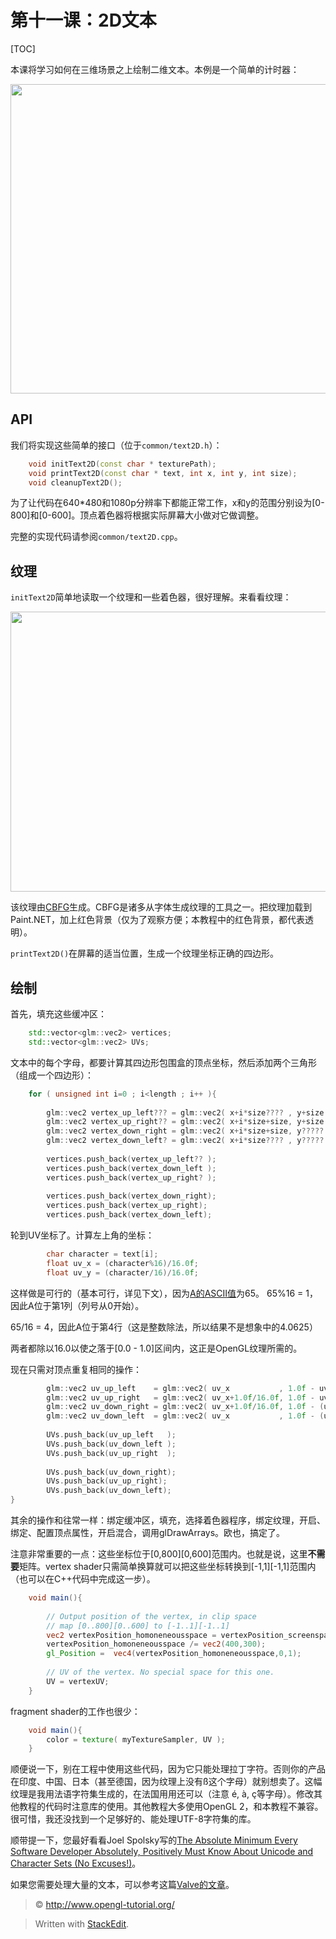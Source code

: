 ﻿第十一课：2D文本
===
[TOC]

本课将学习如何在三维场景之上绘制二维文本。本例是一个简单的计时器：

<img class="alignnone size-large wp-image-292" title="clock" src="http://www.opengl-tutorial.org/wp-content/uploads/2011/05/clock-1024x793.png" alt="" width="640" height="495" />

API
---
我们将实现这些简单的接口（位于`common/text2D.h`）：
```cpp
    void initText2D(const char * texturePath);
    void printText2D(const char * text, int x, int y, int size);
    void cleanupText2D();
```
为了让代码在640\*480和1080p分辨率下都能正常工作，x和y的范围分别设为[0-800]和[0-600]。顶点着色器将根据实际屏幕大小做对它做调整。

完整的实现代码请参阅`common/text2D.cpp`。

纹理
---
`initText2D`简单地读取一个纹理和一些着色器，很好理解。来看看纹理：

<img class="alignnone size-large wp-image-293" title="fontalpha" src="http://www.opengl-tutorial.org/wp-content/uploads/2011/05/fontalpha-1024x717.png" alt="" width="640" height="448" />

该纹理由[CBFG](http://www.codehead.co.uk/cbfg/)生成。CBFG是诸多从字体生成纹理的工具之一。把纹理加载到Paint.NET，加上红色背景（仅为了观察方便；本教程中的红色背景，都代表透明）。

`printText2D()`在屏幕的适当位置，生成一个纹理坐标正确的四边形。

绘制
---
首先，填充这些缓冲区：
```cpp
    std::vector<glm::vec2> vertices;
    std::vector<glm::vec2> UVs;
```
文本中的每个字母，都要计算其四边形包围盒的顶点坐标，然后添加两个三角形（组成一个四边形）：
```cpp
    for ( unsigned int i=0 ; i<length ; i++ ){
    
        glm::vec2 vertex_up_left??? = glm::vec2( x+i*size???? , y+size );
        glm::vec2 vertex_up_right?? = glm::vec2( x+i*size+size, y+size );
        glm::vec2 vertex_down_right = glm::vec2( x+i*size+size, y????? );
        glm::vec2 vertex_down_left? = glm::vec2( x+i*size???? , y????? );
    
        vertices.push_back(vertex_up_left?? );
        vertices.push_back(vertex_down_left );
        vertices.push_back(vertex_up_right? );
    
        vertices.push_back(vertex_down_right);
        vertices.push_back(vertex_up_right);
        vertices.push_back(vertex_down_left);
```
轮到UV坐标了。计算左上角的坐标：
```cpp
        char character = text[i];
        float uv_x = (character%16)/16.0f;
        float uv_y = (character/16)/16.0f;
```
这样做是可行的（基本可行，详见下文），因为[A的ASCII值](http://www.asciitable.com/)为65。
65%16 = 1，因此A位于第1列（列号从0开始）。

65/16 = 4，因此A位于第4行（这是整数除法，所以结果不是想象中的4.0625）

两者都除以16.0以使之落于[0.0 - 1.0]区间内，这正是OpenGL纹理所需的。

现在只需对顶点重复相同的操作：
```cpp
        glm::vec2 uv_up_left    = glm::vec2( uv_x           , 1.0f - uv_y );
        glm::vec2 uv_up_right   = glm::vec2( uv_x+1.0f/16.0f, 1.0f - uv_y );
        glm::vec2 uv_down_right = glm::vec2( uv_x+1.0f/16.0f, 1.0f - (uv_y + 1.0f/16.0f) );
        glm::vec2 uv_down_left  = glm::vec2( uv_x           , 1.0f - (uv_y + 1.0f/16.0f) );
     
        UVs.push_back(uv_up_left   );
        UVs.push_back(uv_down_left );
        UVs.push_back(uv_up_right  );
     
        UVs.push_back(uv_down_right);
        UVs.push_back(uv_up_right);
        UVs.push_back(uv_down_left);
}
```
其余的操作和往常一样：绑定缓冲区，填充，选择着色器程序，绑定纹理，开启、绑定、配置顶点属性，开启混合，调用glDrawArrays。欧也，搞定了。

注意非常重要的一点：这些坐标位于[0,800][0,600]范围内。也就是说，这里**不需要**矩阵。vertex shader只需简单换算就可以把这些坐标转换到[-1,1][-1,1]范围内（也可以在C++代码中完成这一步）。
```glsl
    void main(){
     
        // Output position of the vertex, in clip space
        // map [0..800][0..600] to [-1..1][-1..1]
        vec2 vertexPosition_homoneneousspace = vertexPosition_screenspace - vec2(400,300); // [0..800][0..600] -> [-400..400][-300..300]
        vertexPosition_homoneneousspace /= vec2(400,300);
        gl_Position =  vec4(vertexPosition_homoneneousspace,0,1);
     
        // UV of the vertex. No special space for this one.
        UV = vertexUV;
    }
```
fragment shader的工作也很少：
```glsl
    void main(){
        color = texture( myTextureSampler, UV );
    }
```
顺便说一下，别在工程中使用这些代码，因为它只能处理拉丁字符。否则你的产品在印度、中国、日本（甚至德国，因为纹理上没有ß这个字母）就别想卖了。这幅纹理是我用法语字符集生成的，在法国用用还可以（注意 é, à, ç等字母）。修改其他教程的代码时注意库的使用。其他教程大多使用OpenGL 2，和本教程不兼容。很可惜，我还没找到一个足够好的、能处理UTF-8字符集的库。

顺带提一下，您最好看看Joel Spolsky写的[The Absolute Minimum Every Software Developer Absolutely, Positively Must Know About Unicode and Character Sets (No Excuses!)](http://www.joelonsoftware.com/articles/Unicode.html)。

如果您需要处理大量的文本，可以参考这篇[Valve的文章](http://www.valvesoftware.com/publications/2007/SIGGRAPH2007_AlphaTestedMagnification.pdf)。

> &copy; http://www.opengl-tutorial.org/

> Written with [StackEdit](https://stackedit.io/).